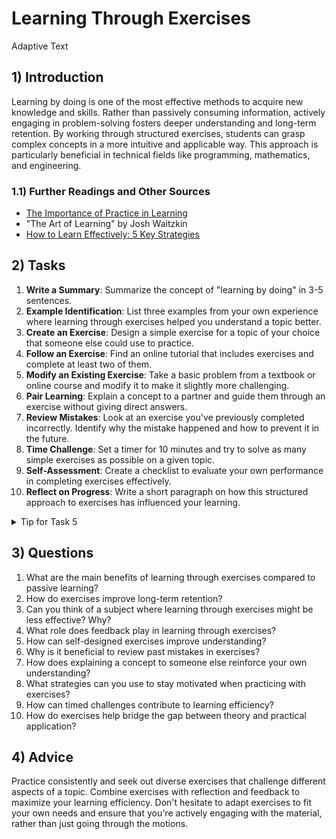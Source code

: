 <!---
{
  "depends_on": [],
  "author": "Stephan Bökelmann",
  "first_used": "2025-03-17",
  "keywords": ["learning", "exercises", "education", "practice"]
}
--->

# Learning Through Exercises
<text x="10" y="50" font-size="24" fill="var(--primary-color, yellow)">
  Adaptive Text
</text>


## 1) Introduction
Learning by doing is one of the most effective methods to acquire new knowledge and skills. Rather than passively consuming information, actively engaging in problem-solving fosters deeper understanding and long-term retention. By working through structured exercises, students can grasp complex concepts in a more intuitive and applicable way. This approach is particularly beneficial in technical fields like programming, mathematics, and engineering.

### 1.1) Further Readings and Other Sources
- [The Importance of Practice in Learning](https://www.sciencedirect.com/science/article/pii/S036013151300062X)
- "The Art of Learning" by Josh Waitzkin
- [How to Learn Effectively: 5 Key Strategies](https://www.edutopia.org/article/5-research-backed-learning-strategies)

## 2) Tasks
1. **Write a Summary**: Summarize the concept of "learning by doing" in 3-5 sentences.
2. **Example Identification**: List three examples from your own experience where learning through exercises helped you understand a topic better.
3. **Create an Exercise**: Design a simple exercise for a topic of your choice that someone else could use to practice.
4. **Follow an Exercise**: Find an online tutorial that includes exercises and complete at least two of them.
5. **Modify an Existing Exercise**: Take a basic problem from a textbook or online course and modify it to make it slightly more challenging.
6. **Pair Learning**: Explain a concept to a partner and guide them through an exercise without giving direct answers.
7. **Review Mistakes**: Look at an exercise you've previously completed incorrectly. Identify why the mistake happened and how to prevent it in the future.
8. **Time Challenge**: Set a timer for 10 minutes and try to solve as many simple exercises as possible on a given topic.
9. **Self-Assessment**: Create a checklist to evaluate your own performance in completing exercises effectively.
10. **Reflect on Progress**: Write a short paragraph on how this structured approach to exercises has influenced your learning.

<details>
  <summary>Tip for Task 5</summary>
  Try making small adjustments first, such as increasing the difficulty slightly or adding an extra constraint.
</details>

## 3) Questions
1. What are the main benefits of learning through exercises compared to passive learning?
2. How do exercises improve long-term retention?
3. Can you think of a subject where learning through exercises might be less effective? Why?
4. What role does feedback play in learning through exercises?
5. How can self-designed exercises improve understanding?
6. Why is it beneficial to review past mistakes in exercises?
7. How does explaining a concept to someone else reinforce your own understanding?
8. What strategies can you use to stay motivated when practicing with exercises?
9. How can timed challenges contribute to learning efficiency?
10. How do exercises help bridge the gap between theory and practical application?

## 4) Advice
Practice consistently and seek out diverse exercises that challenge different aspects of a topic. Combine exercises with reflection and feedback to maximize your learning efficiency. Don't hesitate to adapt exercises to fit your own needs and ensure that you're actively engaging with the material, rather than just going through the motions.

